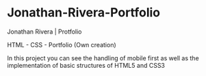 # Jonathan-Rivera-Portfolio
Jonathan Rivera | Protfolio

HTML - CSS - Portfolio (Own creation)

In this project you can see the handling of mobile first as well as the implementation of basic structures of HTML5 and CSS3
